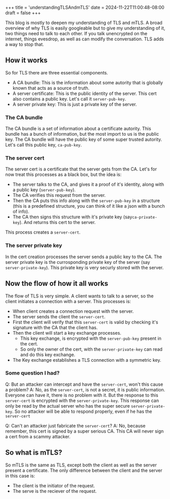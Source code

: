 +++
title = 'understandingTLSAndmTLS'
date = 2024-11-22T11:00:48-08:00
draft = false
+++

This blog is mostly to deepen my understanding of TLS and mTLS. A broad overview of why TLS is easily googleable but to give my understanding of it, two things need to talk to each other. If you talk unencrypted on the internet, things evesdrop, as well as can modify the conversation. TLS adds a way to stop that.

## How it works

So for TLS there are three essential components.

* A CA bundle: This is the information about some autority that is globally known that acts as a source of truth.
* A server certificate: This is the public identity of the server. This cert also contains a public key. Let's call it `server-pub-key`.
* A server private key: This is just a private key of the server.

### The CA bundle

The CA bundle is a set of information about a certificate autority. This bundle has a bunch of information, but the most import to us is the public key. The CA bundle will have the public key of some super trusted autority. Let's call this public key, `ca-pub-key`.

### The server cert

The server cert is a certificate that the server gets from the CA. Let's for now treat this processes as a black box, but the idea is:

* The server talks to the CA, and gives it a proof of it's identity, along with a public key (`server-pub-key`).
* The CA verifies this request from the server.
* Then the CA puts this info along with the `server-pub-key` in a structure (this is a predefined structure, you can think of it like a json with a bunch of info).
* The CA then signs this structure with it's private key (say`ca-private-key`). And returns this cert to the server.

This process creates a `server-cert`.

### The server private key

In the cert creation processes the server sends a public key to the CA. The server private key is the currosponding private key of the server (say `server-private-key`). This private key is very securly stored with the server.

## Now the flow of how it all works

The flow of TLS is very simple. A client wants to talk to a server, so the client initiates a connection with a server. This processes is:

* When client creates a connection request with the server.
* The server sends the client the `server-cert`.
* First the client will verify that this `server-cert` is valid by checking it's signature with the CA that the client has.
* Then the client will start a key exchange processes.
  * This key exchange, is encrypted with the `server-pub-key` present in the cert.
  * So only the owner of the cert, with the `server-private-key` can read and do this key exchange.
* The Key exchange establishes a TLS connection with a symmetric key.

### Some question I had?

Q: But an attacker can intercept and have the `server-cert`, won't this cause a problem?
A: No, as the `server-cert`, is not a secret, it is public information. Everyone can have it, there is no problem with it. But the response to this `server-cert` is encrypted with the `server-private-key`. This response can only be read by the actual server who has the super secure `server-private-key`. So no attacker will be able to respond properly, even if he has the `server-cert`

Q: Can't an attacker just fabricate the `server-cert`?
A: No, because remember, this cert is signed by a super serious CA. This CA will never sign a cert from a scammy attacker.

## So what is mTLS?

So mTLS is the same as TLS, except both the client as well as the server present a certificate. The only difference between the client and the server in this case is:

* The client is the initiator of the request.
* The serve is the reciever of the request.

